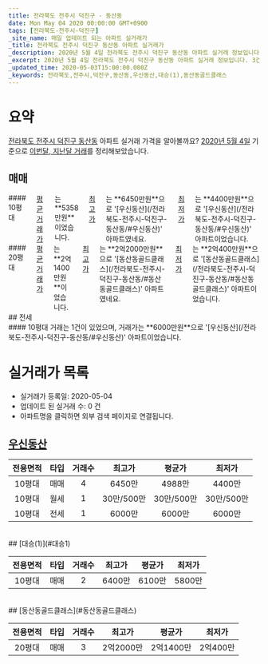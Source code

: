 ```yaml
---
title: 전라북도 전주시 덕진구 - 동산동
date: Mon May 04 2020 00:00:00 GMT+0900
tags: [전라북도-전주시-덕진구]
_site_name: 매일 업데이트 되는 아파트 실거래가
_title: 전라북도 전주시 덕진구 동산동 아파트 실거래가
_description: 2020년 5월 4일 전라북도 전주시 덕진구 동산동 아파트 실거래 정보입니다. 3건 아파트 정보가 있습니다.
_excerpt: 2020년 5월 4일 전라북도 전주시 덕진구 동산동 아파트 실거래 정보입니다. 3건 아파트 정보가 있습니다.
_updated_time: 2020-05-03T15:00:00.000Z
_keywords: 전라북도,전주시,덕진구,동산동,우신동산,대승(1),동산동골드클래스
---
```





# 요약
<ins>전라북도 전주시 덕진구 동산동</ins> 아파트 실거래 가격을 알아볼까요? <ins>2020년 5월 4일</ins> 기준으로 <ins>이번달, 지난달 거래</ins>를 정리해보았습니다.

## 매매
<div class="container">
<div class="six columns" markdown="1">
#### 10평대
<ins>평균 거래가</ins>는 **5358만원**이었습니다. <ins>최고가</ins>는 **6450만원**으로 '[우신동산](/전라북도-전주시-덕진구-동산동/#우신동산)' 아파트였네요. <ins>최저가</ins>는 **4400만원**으로 '[우신동산](/전라북도-전주시-덕진구-동산동/#우신동산)' 아파트이었습니다.
</div>
<div class="six columns" markdown="1">
#### 20평대
<ins>평균 거래가</ins>는 **2억1400만원**이었습니다. <ins>최고가</ins>는 **2억2000만원**으로 '[동산동골드클래스](/전라북도-전주시-덕진구-동산동/#동산동골드클래스)' 아파트였네요. <ins>최저가</ins>는 **2억400만원**으로 '[동산동골드클래스](/전라북도-전주시-덕진구-동산동/#동산동골드클래스)' 아파트이었습니다.
</div>
</div>
## 전세
<div class="container">
<div class="twelve columns" markdown="1">
#### 10평대
거래는 1건이 있었으며, 거래가는 **6000만원**으로 '[우신동산](/전라북도-전주시-덕진구-동산동/#우신동산)' 아파트이었습니다.
</div>
</div>



# 실거래가 목록
- 실거래가 등록일: 2020-05-04
- 업데이트 된 실거래 수: 0 건
- 아파트명을 클릭하면 외부 검색 페이지로 연결됩니다.

## [우신동산](#우신동산)

|전용면적|타입|거래수|최고가|평균가|최저가|
|:---:|:---:|:---:|:---:|:---:|:---:|
|10평대|<span class="deal-type-1">매매</span>|4|6450만|4988만|4400만|
|10평대|<span class="deal-type-3">월세</span>|1|30만/500만|30만/500만|30만/500만|
|10평대|<span class="deal-type-2">전세</span>|1|6000만|6000만|6000만|

<br/>
## [대승(1)](#대승1)

|전용면적|타입|거래수|최고가|평균가|최저가|
|:---:|:---:|:---:|:---:|:---:|:---:|
|10평대|<span class="deal-type-1">매매</span>|2|6400만|6100만|5800만|

<br/>
## [동산동골드클래스](#동산동골드클래스)

|전용면적|타입|거래수|최고가|평균가|최저가|
|:---:|:---:|:---:|:---:|:---:|:---:|
|20평대|<span class="deal-type-1">매매</span>|3|2억2000만|2억1400만|2억400만|

<br/>



